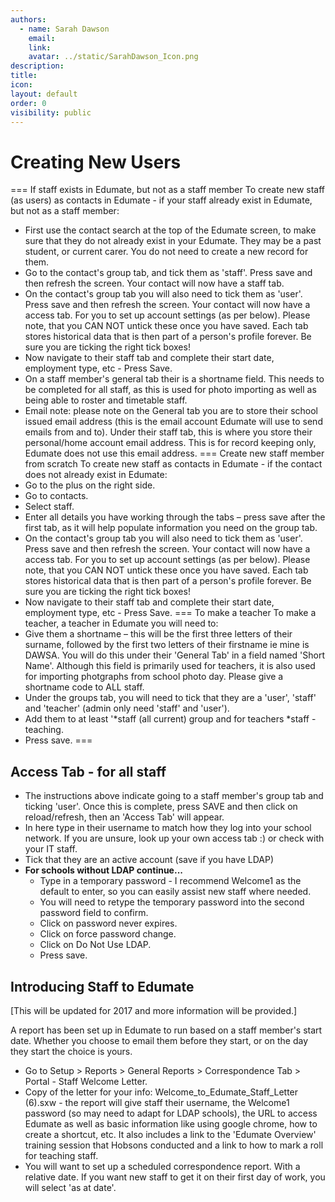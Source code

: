 ```yaml
---
authors:
  - name: Sarah Dawson
    email: 
    link: 
    avatar: ../static/SarahDawson_Icon.png
description: 
title: 
icon: 
layout: default
order: 0
visibility: public
---
```

# Creating New Users

=== If staff exists in Edumate, but not as a staff member
To create new staff (as users) as contacts in Edumate - if your staff already exist in Edumate, but not as a staff member:
- First use the contact search at the top of the Edumate screen, to make sure that they do not already exist in your Edumate.  They may be a past student, or current carer.  You do not need to create a new record for them.  
- Go to the contact's group tab, and tick them as 'staff'.  Press save and then refresh the screen.  Your contact will now have a staff tab.
- On the contact's group tab you will also need to tick them as 'user'.  Press save and then refresh the screen.  Your contact will now have a access tab. For you to set up account settings (as per below).   P​​lease note, that you CAN NOT untick these once you have saved.  Each tab stores historical data that is then part of a person's profile forever.  Be sure you are ticking the right tick boxes!
- Now navigate to their staff tab and complete their start date, employment type, etc - Press Save.
- On a staff member's general tab their is a shortname field.  This needs to be completed for all staff, as this is used for photo importing as well as being able to roster and timetable staff.
- Email note:  please note on the General tab you are to store their school issued email address (this is the email account Edumate will use to send emails from and to).  Under their staff tab, this is where you store their personal/home account email address.  This is for record keeping only, Edumate does not use this email address.
​=== Create new staff member from scratch
To create new staff as contacts in Edumate - if the contact does not already exist in Edumate:
- Go to the plus on the right side.
- Go to contacts.
- Select staff.
- Enter all details you have working through the tabs – press save after the first tab, as it will help populate information you need on the group tab.
- On the contact's group tab you will also need to tick them as 'user'.  Press save and then refresh the screen.  Your contact will now have a access tab. For you to set up account settings (as per below).   P​​lease note, that you CAN NOT untick these once you have saved.  Each tab stores historical data that is then part of a person's profile forever.  Be sure you are ticking the right tick boxes!
- Now navigate to their staff tab and complete their start date, employment type, etc - Press Save.
=== To make a teacher
To ma​​​ke a teacher, a teacher in Edumate you will need to:
- Give them a shortname – this will be the first three letters of their surname, followed by the first two letters of their firstname ie mine is DAWSA.  You will do this under their 'General Tab' in a field named 'Short Name'.  Although this field is primarily used for teachers, it is also used for importing photgraphs from school photo day.  Please give a shortname code to ALL staff.
- Under the groups tab, you will need to tick that they are a 'user', 'staff' and 'teacher' (admin only need 'staff' and 'user').
- Add them to at least '*staff (all current) group and for teachers *staff - teaching.
- Press save.
===

## Access Tab - for all staff
- The instructions above indicate going to a staff member's group tab and ticking 'user'.  Once this is complete, press SAVE and then click on reload/refresh, then an 'Access Tab' will appear.
- In here type in their username to match how they log into your school network.  If you are unsure, look up your own access tab :) or check with your IT staff.
- Tick that they are an active account (save if you have LDAP)
- **For schools without LDAP continue...**
	+ Type in a temporary password - I recommend Welcome1 as the default to enter, so you can easily assist new staff where needed.
	+ You will need to retype the temporary password into the second password field to confirm.
	+ Click on password never expires.
	+ Click on force password change.
	+ Click on Do Not Use LDAP.
	+ Press save.

## Introducing Staff to Edumate

[This will be updated for 2017 and more information will be provided.]

A report has been set up in Edumate to run based on a staff member's start date.  Whether you choose to email them before they start, or on the day they start the choice is yours.
- Go to Setup > Reports > General Reports > Correspondence Tab > Portal - Staff Welcome Letter.
- Copy of the letter for your info:  Welcome_to_Edumate_Staff_Letter (6).sxw - the report will give staff their username, the Welcome1 password (so may need to adapt for LDAP schools), the URL to access Edumate as well as basic information like using google chrome, how to create a shortcut, etc.  It also includes a link to the 'Edumate Overview' training session that Hobsons conducted and a link to how to mark a roll for teaching staff.  
- You will want to set up a scheduled correspondence report.  With a relative date.  If you want new staff to get it on their first day of work, you will select 'as at date'.